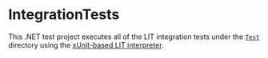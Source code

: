 # IntegrationTests

This .NET test project executes all of the LIT integration tests under the [`Test`](../../Test/) directory
using the [xUnit-based LIT interpreter](../XUnitExtensions/).

